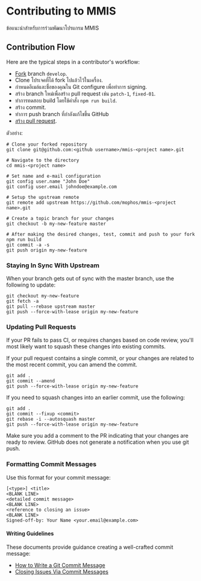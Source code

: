# Contributing to MMIS

ข้อแนะนำสำหรับการร่วมพัฒนาโปรแกรม MMIS

## Contribution Flow

Here are the typical steps in a contributor's workflow:

- [Fork](https://help.github.com/articles/fork-a-repo/) branch `develop`.
- Clone โปรเจคที่ได้ fork ไปแล้วไว้ในเครื่อง.
- กำหนดอีเมล์และชื่อของคุณใน Git configure เพื่อทำการ signing.
- สร้าง branch ใหม่เพื่อสร้าง pull request เช่น `patch-1`, `fixed-01`.
- ทำการทดสอบ build โดยใช้คำสั่ง `npm run build`.
- สร้าง commit.
- ทำการ push branch ที่กำลังแก้ไขขึ้น GitHub
- [สร้าง pull request](https://help.github.com/articles/about-pull-requests/).

ตัวอย่าง:

``` shell
# Clone your forked repository
git clone git@github.com:<github username>/mmis-<project name>.git

# Navigate to the directory
cd mmis-<project name>

# Set name and e-mail configuration
git config user.name "John Doe"
git config user.email johndoe@example.com

# Setup the upstream remote
git remote add upstream https://github.com/mophos/mmis-<project name>.git

# Create a topic branch for your changes
git checkout -b my-new-feature master

# After making the desired changes, test, commit and push to your fork
npm run build
git commit -a -s
git push origin my-new-feature
```

### Staying In Sync With Upstream

When your branch gets out of sync with the master branch, use the following to update:

``` shell
git checkout my-new-feature
git fetch -a
git pull --rebase upstream master
git push --force-with-lease origin my-new-feature
```

### Updating Pull Requests

If your PR fails to pass CI, or requires changes based on code review, you'll most likely want to squash these changes into existing commits.

If your pull request contains a single commit, or your changes are related to the most recent commit, you can amend the commit.

``` shell
git add .
git commit --amend
git push --force-with-lease origin my-new-feature
```

If you need to squash changes into an earlier commit, use the following:

``` shell
git add .
git commit --fixup <commit>
git rebase -i --autosquash master
git push --force-with-lease origin my-new-feature
```

Make sure you add a comment to the PR indicating that your changes are ready to review. GitHub does not generate a notification when you use git push.

### Formatting Commit Messages

Use this format for your commit message:

```
[<type>] <title>
<BLANK LINE>
<detailed commit message>
<BLANK LINE>
<reference to closing an issue>
<BLANK LINE>
Signed-off-by: Your Name <your.email@example.com>
```

#### Writing Guidelines

These documents provide guidance creating a well-crafted commit message:

 * [How to Write a Git Commit Message](http://chris.beams.io/posts/git-commit/)
 * [Closing Issues Via Commit Messages](https://help.github.com/articles/closing-issues-via-commit-messages/)

